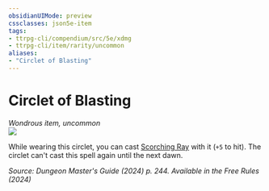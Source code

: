 ```yaml
---
obsidianUIMode: preview
cssclasses: json5e-item
tags:
- ttrpg-cli/compendium/src/5e/xdmg
- ttrpg-cli/item/rarity/uncommon
aliases: 
- "Circlet of Blasting"
---
```

# Circlet of Blasting
*Wondrous item, uncommon*  
![](Mechanics/items/img/circlet-of-blasting.webp#right)


While wearing this circlet, you can cast [Scorching Ray](Mechanics/spells/scorching-ray-xphb.md) with it (`+5` to hit). The circlet can't cast this spell again until the next dawn.

*Source: Dungeon Master's Guide (2024) p. 244. Available in the Free Rules (2024)*